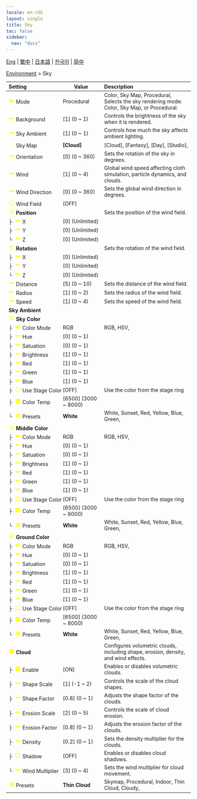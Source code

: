 ```yaml
---
locale: en-rUS
layout: single
title: Sky
toc: false
sidebar:
  nav: "docs"
---
```

[Eng](/dancexr/menu/2025.4/scene/sky) | [繁中](/tw/dancexr/menu/2025.4/scene/sky) | [日本語](/jp/dancexr/menu/2025.4/scene/sky) | [한국어](/kr/dancexr/menu/2025.4/scene/sky) | [简中](/zh/dancexr/menu/2025.4/scene/sky)

[Environment](../menu#Environment) > Sky



| Setting | Value | Description |
| :--- | --- | :--- |
|<nobr> ![toggle_on icon](/images/icon/ic_toggle_on.png)  Mode</nobr>| Procedural | Color, Sky Map, Procedural, <br/>Selects the sky rendering mode: Color, Sky Map, or Procedural.
|<nobr> ![slider icon](/images/icon/ic_slider.png)  Background</nobr>| [1] (0 ~ 1) | Controls the brightness of the sky when it is rendered.
|<nobr> ![slider icon](/images/icon/ic_slider.png)  Sky Ambient</nobr>| [1] (0 ~ 1) | Controls how much the sky affects ambient lighting.
|<nobr> ![chevron icon](/images/icon/ic_chevron.png)  Sky Map</nobr>| **[Cloud]** | [Cloud], [Fantasy], [Day], [Studio],  |
|<nobr> ![slider icon](/images/icon/ic_slider.png)  Orientation</nobr>| [0] (0 ~ 360) | Sets the rotation of the sky in degrees.
|<nobr> ![slider icon](/images/icon/ic_slider.png)  Wind</nobr>| [1] (0 ~ 4) | Global wind speed affecting cloth simulation, particle dynamics, and clouds.
|<nobr> ![slider icon](/images/icon/ic_slider.png)  Wind Direction</nobr>| [0] (0 ~ 360) | Sets the global wind direction in degrees.
|<nobr> ![check_off icon](/images/icon/ic_check_off.png)  Wind Field</nobr>| [OFF] | 
|<nobr> ![tune icon](/images/icon/ic_tune.png)  <b>Position</b></nobr>| | Sets the position of the wind field.
|<nobr>├&nbsp; ![slider icon](/images/icon/ic_slider.png)  X</nobr>| [0] (Unlimited) | 
|<nobr>├&nbsp; ![slider icon](/images/icon/ic_slider.png)  Y</nobr>| [0] (Unlimited) | 
|<nobr>└&nbsp; ![slider icon](/images/icon/ic_slider.png)  Z</nobr>| [0] (Unlimited) | 
|<nobr> ![tune icon](/images/icon/ic_tune.png)  <b>Rotation</b></nobr>| | Sets the rotation of the wind field.
|<nobr>├&nbsp; ![slider icon](/images/icon/ic_slider.png)  X</nobr>| [0] (Unlimited) | 
|<nobr>├&nbsp; ![slider icon](/images/icon/ic_slider.png)  Y</nobr>| [0] (Unlimited) | 
|<nobr>└&nbsp; ![slider icon](/images/icon/ic_slider.png)  Z</nobr>| [0] (Unlimited) | 
|<nobr> ![slider icon](/images/icon/ic_slider.png)  Distance</nobr>| [5] (0 ~ 10) | Sets the distance of the wind field.
|<nobr> ![slider icon](/images/icon/ic_slider.png)  Radius</nobr>| [1] (0 ~ 2) | Sets the radius of the wind field.
|<nobr> ![slider icon](/images/icon/ic_slider.png)  Speed</nobr>| [1] (0 ~ 4) | Sets the speed of the wind field.
|<nobr> <b>Sky Ambient</b></nobr>|| 
|<nobr> ![tune icon](/images/icon/ic_tune.png)  <b>Sky Color</b></nobr>| | 
|<nobr>├&nbsp; ![toggle_on icon](/images/icon/ic_toggle_on.png)  Color Mode</nobr>| RGB | RGB, HSV, 
|<nobr>├&nbsp; ![slider icon](/images/icon/ic_slider.png)  Hue</nobr>| [0] (0 ~ 1) | 
|<nobr>├&nbsp; ![slider icon](/images/icon/ic_slider.png)  Satuation</nobr>| [0] (0 ~ 1) | 
|<nobr>├&nbsp; ![slider icon](/images/icon/ic_slider.png)  Brightness</nobr>| [1] (0 ~ 1) | 
|<nobr>├&nbsp; ![slider icon](/images/icon/ic_slider.png)  Red</nobr>| [1] (0 ~ 1) | 
|<nobr>├&nbsp; ![slider icon](/images/icon/ic_slider.png)  Green</nobr>| [1] (0 ~ 1) | 
|<nobr>├&nbsp; ![slider icon](/images/icon/ic_slider.png)  Blue</nobr>| [1] (0 ~ 1) | 
|<nobr>├&nbsp; ![check_off icon](/images/icon/ic_check_off.png)  Use Stage Color</nobr>| [OFF] | Use the color from the stage ring
|<nobr>├&nbsp; ![check_on icon](/images/icon/ic_check_on.png)  Color Temp</nobr>| [6500] (3000 ~ 8000) | 
|<nobr>└&nbsp; ![list icon](/images/icon/ic_list.png)  Presets</nobr>| **White** | White, Sunset, Red, Yellow, Blue, Green,  |
|<nobr> ![tune icon](/images/icon/ic_tune.png)  <b>Middle Color</b></nobr>| | 
|<nobr>├&nbsp; ![toggle_on icon](/images/icon/ic_toggle_on.png)  Color Mode</nobr>| RGB | RGB, HSV, 
|<nobr>├&nbsp; ![slider icon](/images/icon/ic_slider.png)  Hue</nobr>| [0] (0 ~ 1) | 
|<nobr>├&nbsp; ![slider icon](/images/icon/ic_slider.png)  Satuation</nobr>| [0] (0 ~ 1) | 
|<nobr>├&nbsp; ![slider icon](/images/icon/ic_slider.png)  Brightness</nobr>| [1] (0 ~ 1) | 
|<nobr>├&nbsp; ![slider icon](/images/icon/ic_slider.png)  Red</nobr>| [1] (0 ~ 1) | 
|<nobr>├&nbsp; ![slider icon](/images/icon/ic_slider.png)  Green</nobr>| [1] (0 ~ 1) | 
|<nobr>├&nbsp; ![slider icon](/images/icon/ic_slider.png)  Blue</nobr>| [1] (0 ~ 1) | 
|<nobr>├&nbsp; ![check_off icon](/images/icon/ic_check_off.png)  Use Stage Color</nobr>| [OFF] | Use the color from the stage ring
|<nobr>├&nbsp; ![check_on icon](/images/icon/ic_check_on.png)  Color Temp</nobr>| [6500] (3000 ~ 8000) | 
|<nobr>└&nbsp; ![list icon](/images/icon/ic_list.png)  Presets</nobr>| **White** | White, Sunset, Red, Yellow, Blue, Green,  |
|<nobr> ![tune icon](/images/icon/ic_tune.png)  <b>Ground Color</b></nobr>| | 
|<nobr>├&nbsp; ![toggle_on icon](/images/icon/ic_toggle_on.png)  Color Mode</nobr>| RGB | RGB, HSV, 
|<nobr>├&nbsp; ![slider icon](/images/icon/ic_slider.png)  Hue</nobr>| [0] (0 ~ 1) | 
|<nobr>├&nbsp; ![slider icon](/images/icon/ic_slider.png)  Satuation</nobr>| [0] (0 ~ 1) | 
|<nobr>├&nbsp; ![slider icon](/images/icon/ic_slider.png)  Brightness</nobr>| [1] (0 ~ 1) | 
|<nobr>├&nbsp; ![slider icon](/images/icon/ic_slider.png)  Red</nobr>| [1] (0 ~ 1) | 
|<nobr>├&nbsp; ![slider icon](/images/icon/ic_slider.png)  Green</nobr>| [1] (0 ~ 1) | 
|<nobr>├&nbsp; ![slider icon](/images/icon/ic_slider.png)  Blue</nobr>| [1] (0 ~ 1) | 
|<nobr>├&nbsp; ![check_off icon](/images/icon/ic_check_off.png)  Use Stage Color</nobr>| [OFF] | Use the color from the stage ring
|<nobr>├&nbsp; ![check_on icon](/images/icon/ic_check_on.png)  Color Temp</nobr>| [6500] (3000 ~ 8000) | 
|<nobr>└&nbsp; ![list icon](/images/icon/ic_list.png)  Presets</nobr>| **White** | White, Sunset, Red, Yellow, Blue, Green,  |
|<nobr> ![check_on icon](/images/icon/ic_check_on.png)  <b>Cloud</b></nobr>| | Configures volumetric clouds, including shape, erosion, density, and wind effects.
|<nobr>├&nbsp; ![check_on icon](/images/icon/ic_check_on.png)  Enable</nobr>| [ON] | Enables or disables volumetric clouds.
|<nobr>├&nbsp; ![slider icon](/images/icon/ic_slider.png)  Shape Scale</nobr>| [1] (-1 ~ 2) | Controls the scale of the cloud shapes.
|<nobr>├&nbsp; ![slider icon](/images/icon/ic_slider.png)  Shape Factor</nobr>| [0.8] (0 ~ 1) | Adjusts the shape factor of the clouds.
|<nobr>├&nbsp; ![slider icon](/images/icon/ic_slider.png)  Erosion Scale</nobr>| [2] (0 ~ 5) | Controls the scale of cloud erosion.
|<nobr>├&nbsp; ![slider icon](/images/icon/ic_slider.png)  Erosion Factor</nobr>| [0.8] (0 ~ 1) | Adjusts the erosion factor of the clouds.
|<nobr>├&nbsp; ![slider icon](/images/icon/ic_slider.png)  Density</nobr>| [0.2] (0 ~ 1) | Sets the density multiplier for the clouds.
|<nobr>├&nbsp; ![check_off icon](/images/icon/ic_check_off.png)  Shadow</nobr>| [OFF] | Enables or disables cloud shadows.
|<nobr>└&nbsp; ![slider icon](/images/icon/ic_slider.png)  Wind Multiplier</nobr>| [3] (0 ~ 4) | Sets the wind multiplier for cloud movement.
|<nobr> ![list icon](/images/icon/ic_list.png)  Presets</nobr>| **Thin Cloud** | Skymap, Procedural, Indoor, Thin Cloud, Cloudy,  |

